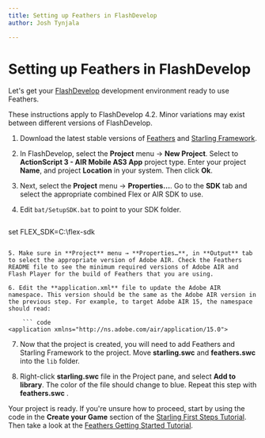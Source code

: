 ```yaml
---
title: Setting up Feathers in FlashDevelop  
author: Josh Tynjala

---
```

# Setting up Feathers in FlashDevelop

Let's get your [FlashDevelop](http://www.flashdevelop.org/) development environment ready to use Feathers.

<aside class="info">These instructions apply to FlashDevelop 4.2. Minor variations may exist between different versions of FlashDevelop.</aside>

1. Download the latest stable versions of [Feathers](http://feathersui.com/download/) and [Starling Framework](http://gamua.com/starling/download/).

2. In FlashDevelop, select the **Project** menu → **New Project**. Select to **ActionScript 3 - AIR Mobile AS3 App** project type. Enter your project **Name**, and project **Location** in your system. Then click **Ok**.

3. Next, select the **Project** menu → **Properties…**. Go to the **SDK** tab and select the appropriate combined Flex or AIR SDK to use.

4. Edit `bat/SetupSDK.bat` to point to your SDK folder.

	``` code
set FLEX_SDK=C:\flex-sdk
```

5. Make sure in **Project** menu → **Properties…**, in **Output** tab to select the appropriate version of Adobe AIR. Check the Feathers README file to see the minimum required versions of Adobe AIR and Flash Player for the build of Feathers that you are using.

6. Edit the **application.xml** file to update the Adobe AIR namespace. This version should be the same as the Adobe AIR version in the previous step. For example, to target Adobe AIR 15, the namespace should read:

	``` code
<application xmlns="http://ns.adobe.com/air/application/15.0">
```

7. Now that the project is created, you will need to add Feathers and Starling Framework to the project. Move **starling.swc** and **feathers.swc** into the `lib` folder.

8. Right-click **starling.swc** file in the Project pane, and select **Add to library**. The color of the file should change to blue. Repeat this step with **feathers.swc** .

Your project is ready. If you're unsure how to proceed, start by using the code in the **Create your Game** section of the [Starling First Steps Tutorial](http://gamua.com/starling/first-steps/). Then take a look at the [Feathers Getting Started Tutorial](getting-started.html).